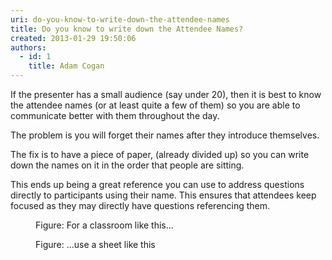```yaml
---
uri: do-you-know-to-write-down-the-attendee-names
title: Do you know to write down the Attendee Names?
created: 2013-01-29 19:50:06
authors:
  - id: 1
    title: Adam Cogan
---
```





<span class='intro'> <p>If the presenter has a small audience (say under 20), then it is best to know the attendee names (or at least quite a few of them) so you are able to communicate better with them throughout the day. </p><p>The problem is you will forget their names after they introduce themselves. 
</p> </span>

<p>The fix is to have a piece of paper, (already divided up) so you can write down the names on it in the order that people are sitting.</p><p>This ends up being a great reference you can use to address questions directly to participants using their name. This ensures that attendees keep focused as they may directly have questions referencing them.</p><dl class="image"><dt><img src="/PublishingImages/classroom.jpg" alt="" />
   </dt><dd>Figure&#58; For a classroom like this...</dd></dl><dl class="image"><dt><img src="/PublishingImages/names-list.jpg" alt="" />
   </dt><dd>Figure&#58; ...use a sheet like this</dd></dl>


